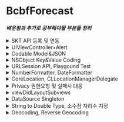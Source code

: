 
# BcbfForecast

___배운점과 추가로 공부해야될 부분들 정리___


<details markdown="1">
<summary> SKT API 등록 및 연동 </summary>

- API는 SK Open API를 사용했다. 해당 링크는 [여기](https://openapi.sk.com/content/API)로 가면 확인할 수 있다. 
- 특별히 설명할 것은 없는데, 다른 좋은 API들이 많다. 활용해서 뭘 더 만들어보면 재밌을 것 같다. 어려울 것..도 같고 ?ㅎㅎ
- 당장 흥미가 가는 것은 역시나 T map, 그리고 광범위하게 쓰일 수 있는 11번가 API. 이거 2개가 제일 흥미가 가긴 한다. 
# 
![image](https://user-images.githubusercontent.com/60660894/81121311-63fbb600-8f69-11ea-828f-36e54aeb4a12.png)

</details>



<details markdown="1">
<summary> UIVIewController+Alert </summary>

이건 뭐 간단하지만, 그만큼 많이 쓰이므로 하나 첨부
```swift 

extension UIViewController {
    
    func show(message:String) {
        let alert = UIAlertController(title: "알림", message: message, preferredStyle: .alert)
        
        let ok = UIAlertAction(title: "확인", style: .default, handler: nil)
        alert.addAction(ok)
        
        present(alert, animated: true, completion: nil)
    }
    
}
```

</details>



<details markdown="1">
<summary> Codable Model&JSON </summary>

- JSON Pasing 같은 경우에 애초에 Codable 쓰다가 모델링이 제대로 안되면 자꾸 Crash나는 문제때문에 SwiftyJSON을 썼잖아?
- 음, 이번에 Codable을 좀 배운 것 같고 
  - Codable을 좀 더 깊이 파볼 것. 
  - Codable과 Codable이 없던 이전(iOS8)에는 어떻게 했는지 알아볼 것. 
  - ObjectMapper 라이브러리인가? 그거 한 번 사용해볼 것. 
  - Codable과 SwiftyJSON ObjectMapper의 차이, 장단점 등을 파악해볼 것. 

# 

- 그래서 일단 결국은 Codable 부터인데, 요약하면 
  - 전체 데이터 중에 내가 원하는 것만 빼올 수 있다. 
  - 데이터 구조와 모델링을 똑같이 해야한다. 
  - 데이터의 항목?아이템?이름과 구조체의 상수(let) 변수 이름은 동일해야 한다. 
  
- 정말 많이 쓰이므로 잘 숙지해 둘 것. 

```swift 
struct WeatherSummary: Codable {
    
    struct Weather: Codable {
        struct Minutely: Codable{
            struct Sky: Codable {
                let code: String
                let name: String
            }
            
            struct Temperature:Codable {
                let tc: String
                let tmax: String
                let tmin: String
            }
            
            let sky: Sky
            let temperature: Temperature
            
        }
        
        let minutely: [Minutely]
    }
    
    struct Result: Codable {
        let code: Int
        let message: String
        
    }
    
    let weather: Weather
    let result: Result
}

```

```
{
    "weather": {
        "minutely": [
        {
        "station": {
        "longitude": "127.01562",
        "latitude": "37.48891",
        "name": "서초",
        "id": "401",
        "type": "KMA"
        },
        "wind": {
        "wdir": "163.60",
        "wspd": "1.50"
        },
        "precipitation": {
        "sinceOntime": "0.00",
        "type": "0"
        },
        "sky": {
        "code": "SKY_A01",
        "name": "맑음"
        },
        "rain": {
        "sinceOntime": "0.00",
        "sinceMidnight": "0.00",
        "last10min": "0.00",
        "last15min": "0.00",
        "last30min": "0.00",
        "last1hour": "0.00",
        "last6hour": "0.00",
        "last12hour": "0.00",
        "last24hour": "0.00"
        },
        "temperature": {
        "tc": "13.80",
        "tmax": "28.00",
        "tmin": "12.00"
        },
        "humidity": "",
        "pressure": {
        "surface": "",
        "seaLevel": ""
        },
        "lightning": "0",
        "timeObservation": "2020-05-06 07:19:00"
        }
        ]
    },
    "common": {
        "alertYn": "Y",
        "stormYn": "N"
    },
    "result": {
        "code": 9200,
        "requestUrl": "/weather/current/minutely?version=2&lat=37.498206&lon=127.02761&appKey=l7xx3db99b1125e3421e9ad660651d5563b1",
        "message": "성공"
    }
}
```
</details>

<details markdown="1">
<summary> NSObject Key&Value Coding </summary>
</details>

<details markdown="1">
<summary> URLSession API, Playgound Test </summary>

- 몰랐는데, playground를 만들어서 API를 테스트 해볼 수가 있드라. 
- 그냥 원하는 이름으로 ㅇㅇㅇApi처럼 playground를 하나 만들고 테스트 하면 돼. 
- 라이브러리 안쓰고 URLSession을 사용했어. 
- URLSession와 Alamofire의 차이가 무엇인지, 장단점을 찾아보도록 해. 
- 여기서의 핵심은, 
    - URLSession 사용해서 request, response 하는 부분 
    - 에러나 기타 상태코드에 따른 예외처리 
    - playground testing 
    - DispatchGroup, DispatchQueue 생성 
    - group.enter(), group.leave()
    - defer와 completion: @escaping 사용해서 비동기로 받아온 데이터 리턴받기
    - parameter하고 header넣어서 처리하기 


</details>

<details markdown="1">
<summary> NumberFormatter, DateFormatter </summary>
</details>

<details markdown="1">
<summary> CoreLocation, CLLocationManagerDelegate </summary>
</details>

<details markdown="1">
<summary> Privacy 권한요청 및 실패시 대응 </summary>
</details>

<details markdown="1">
<summary> viewDidLayoutSubviews </summary>

viewDidLayoutSubviews같은 경우에는 이럴 때 썼어.   
나는 첫번째 셀의 높이를 가져와야해. 근데 viewDidLoad에서 쓰자니 아직 셀이 완성?되지 않은거야.     
그래서 이름 그대로 '레이아웃서브뷰를 그리는게 완료될때' 호출되는 viewDidLayoutSubviews를 오버라이드해서 거기에 내가 원하는 코드를 적었어.     
아래처럼.       

````swift

override func viewDidLayoutSubviews() {
    super.viewDidLayoutSubviews()

    if topInset == 0.0 {
        let first = IndexPath(row: 0, section: 0)
        if let cell = listTableView.cellForRow(at: first)  {
            topInset = listTableView.frame.height - cell.frame.height

            var inset = listTableView.contentInset
            inset.top = topInset
            listTableView.contentInset = inset
        }
    }
}

````




</details>

<details markdown="1">
<summary> DataSource Singleton </summary>

이것도 진짜 너무너무너무너무 중요하다.        
실무에서 너무너무너무 자주 쓰이는 부분이야.         
근데 아직 난 잘 몰라. 초보라서..ㅠㅠ      
쨌건, 서버에서 받아오는 데이터를 싱글톤으로 갖고있다가 어디든 쓰는거야.        
앱델리게이트나, 씬델리게이트에 객체를 두지 않아도 된다는거지.      
지금은 이렇게 간단하게 표현했지만, 저 WeatherSummary와 ForecastData가 서버에서 받아오는 데이터고 따라서 저 객체에 값을 넣을 수 있는 메소드가 존재해.               
두개 메소드는 private으로 쓰이는 것, 커스텀 큐를 만들어 사용한 것에 유의하도록 해. 

````swift

class WeaterDataSource {
    static let shared = WeaterDataSource()
    
    private init() {}
    
    var summary: WeatherSummary?
    var forecastList = [ForecastData]()
    
    let group = DispatchGroup()
    let workQueue = DispatchQueue(label: "apiQueue", attributes: .concurrent)
    
    func fetch(location: CLLocation, completion: @escaping () -> ()){}
    private func fetchSummary(lat: Double, lon:Double, completion: @escaping () -> ()){}
    private func fetchForecast(lat: Double, lon:Double, completion: @escaping () -> ()){}

}

````




</details>

<details markdown="1">
<summary> String to Double Type, 소수점 자리수 지정 </summary>

Formatter는 엄청나게 많이 활용이 되지? 중요해 매우.      
나같은 경우엔 그냥 구글링해서 갖고온 뭐 

````swift
String(format: "%02f", 0.12344567)
````

를 사용하곤 했지. 저거랑 지금 배운거랑 차이점도 한 번 알아보자. 
        
일단 여기서는 포매터를 하나 만들었어. 이렇게 타입은 numberFormatter야.     

````swift
let tempFormatter: NumberFormatter = {
    let f = NumberFormatter()
    f.minimumFractionDigits = 0 //소수점이 0인 경우엔 출력하지 않고
    f.maximumFractionDigits = 1 //나머지 경우에는 1자리만 출력한다.
    return f
}()

````

그리고 사용할 곳으로 가서 이렇게 사용했어. 이걸 어디 익스텐션이나 다른걸로 만들어놓는 방법도 생각해보자.     


````swift

let max = Double(data.temperature.tmax) ?? 0.0
let min = Double(data.temperature.tmin) ?? 0.0

let maxStr = tempFormatter.string(for: max) ?? "-"
let minStr = tempFormatter.string(for: min) ?? "-"
cell.minMaxLabel.text = "최대 \(maxStr)º 최소 \(minStr)º"

let current = Double(data.temperature.tc) ?? 0.0
let currentStr = tempFormatter.string(for: current) ?? "-"
cell.currentTemperatureLabel.text = currentStr

````

참, string으로 컨버팅하는 메소드는 2가지가 있어. 차이는 큰 건 없지만, 입력 타입이 달라. 그래서 any를 많이 쓰는 것 같아. 

````swift

                
tempFormatter.string(from: NSNumber)
tempFormatter.string(for: Any?)

````



</details>

<details markdown="1">
<summary> Geocoding, Reverse Geocoding </summary>

- Geocoding
    - 특정 주소나 명칭을 사용해서 좌표를 얻는 것
- Reverse Geocoding
    - 좌표를 주소로 바꾸는 것
           
###### 

일단 지금 내가 해야하는 건 locationManager로 가져온 locations으로 현재 위치를 표시해야 하잖아?   
그래서 그걸 관할하는 인터페이스인 CLGeocoder를 생성했어.    
그리고 .reverseGeocodeLocation를 이용해서 placemarks를 리턴 받았어.   
placemarks이 왜 s냐면 같은 장소라도 여러가지 명칭이 있을 수 있기 때문이래.    
그리고, placemarks는 미국기준이라서 그걸 다시 한번 바꿔줘야해.    
우리나라의 '구'에 해당하는건 locality, '동'에 해당하는건 subLocality야.     
그리고 그걸 사용하면 되는것이지.


````swift

let geocoder = CLGeocoder()
geocoder.reverseGeocodeLocation(loc) { [weak self] (placemarks, error) in
    //                하나의 명칭에 대한 여러가지 명칭이 있을 수 있어서 배열로 전달해줌
    if let place = placemarks?.first {

        //미국 기준이기 때문에 우리나라 구랑 동을 받아와야 함
        if let gu = place.locality, let dong = place.subLocality {
            self?.locationLabel.text = "\(gu) \(dong)"
        }else{
            self?.locationLabel.text = place.name
        }
    }
}
            
````


</details>


# 


